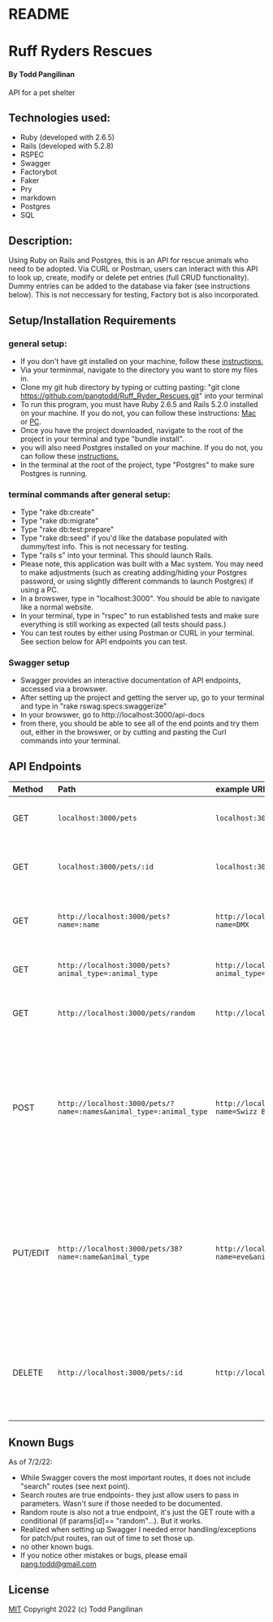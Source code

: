 # README
# Ruff Ryders Rescues

#### By Todd Pangilinan

API for a pet shelter

## Technologies used:

* Ruby (developed with 2.6.5)
* Rails (developed with 5.2.8)
* RSPEC
* Swagger
* Factorybot
* Faker
* Pry
* markdown
* Postgres
* SQL


## Description:
Using Ruby on Rails and Postgres, this is an API for rescue animals who need to be adopted. Via CURL or Postman, users can interact with this API to look up, create, modify or delete pet entries (full CRUD functionality). Dummy entries can be added to the database via faker (see instructions below). This is not neccessary for testing, Factory bot is also incorporated.

## Setup/Installation Requirements
### general setup:
* If you don't have git installed on your machine, follow these [instructions.](https://www.learnhowtoprogram.com/introduction-to-programming/getting-started-with-intro-to-programming/git-and-github)
* Via your terminmal, navigate to the directory you want to store my files in.
* Clone my git hub directory by typing or cutting pasting: "git clone https://github.com/pangtodd/Ruff_Ryder_Rescues.git" into your terminal
* To run this program, you must have Ruby 2.6.5 and Rails 5.2.0 installed on your machine. If you do not, you can follow these instructions: [Mac](https://www.learnhowtoprogram.com/ruby-and-rails-part-time/getting-started-with-ruby/installing-ruby-on-mac) or [PC](https://www.learnhowtoprogram.com/ruby-and-rails-part-time/getting-started-with-ruby/installing-ruby-on-windows).
* Once you have the project downloaded, navigate to the root of the project in your terminal and type "bundle install".
* you will also need Postgres installed on your machine. If you do not, you can follow these [instructions.](https://www.learnhowtoprogram.com/ruby-and-rails-part-time/getting-started-with-ruby/installing-postgres)
* In the terminal at the root of the project, type "Postgres" to make sure Postgres is running.
### terminal commands after general setup:
* Type "rake db:create"
* Type "rake db:migrate"
* Type "rake db:test:prepare"
* Type "rake db:seed" if you'd like the database populated with dummy/test info. This is not necessary for testing.
* Type "rails s" into your terminal. This should launch Rails.
* Please note, this application was built with a Mac system. You may need to make adjustments (such as creating adding/hiding your Postgres password, or using slightly different commands to launch Postgres) if using a PC.
* In a browswer, type in "localhost:3000". You should be able to navigate like a normal website.
* In your terminal, type in "rspec" to run established tests and make sure everything is still working as expected (all tests should pass.)
* You can test routes by either using Postman or CURL in your terminal. See section below for API endpoints you can test.
### Swagger setup
* Swagger provides an interactive documentation of API endpoints, accessed via a browswer.
* After setting up the project and getting the server up, go to your terminal and type in "rake rswag:specs:swaggerize"
* In your browswer, go to http://localhost:3000/api-docs 
* from there, you should be able to see all of the end points and try them out, either in the browswer, or by cutting and pasting the Curl commands into your terminal.

## API Endpoints

| Method |Path| example URL | Result|
| :--- |:---| :---| :---|
|GET | `localhost:3000/pets`| `localhost:3000/pets`| Returns a list of all quotes in the database|
|GET | `localhost:3000/pets/:id`| `localhost:3000/pets/38`|Returns all information related to quote with ID=38|
|GET |  `http://localhost:3000/pets?name=:name`|`http://localhost:3000/pets?name=DMX`| Returns all pets in database where name is DMX|
|GET |  `http://localhost:3000/pets?animal_type=:animal_type` |`http://localhost:3000/pets?animal_type=dog` | Returns pets with animal_type "dog"|
|GET |  `http://localhost:3000/pets/random`|`http://localhost:3000/pets/random`| Returns a random pet from the database|
|POST|  `http://localhost:3000/pets/?name=:names&animal_type=:animal_type`|`http://localhost:3000/pets/?name=Swizz Beats&animal_type=cat`|Adds pet to database. name:"Swizz Beats", animal_type: "cat". If POST is succesfull, returns database object for newly created quote.|
|PUT/EDIT| `http://localhost:3000/pets/38?name=:name&animal_type`| `http://localhost:3000/pets/38?name=eve&animal_type=cat`|Updates the pet name and type for entry with ID=38 (now Eve, cat). If PUT/EDIT is succesfull, returns database object for newly updated quote.|
|DELETE| `http://localhost:3000/pets/:id`|`http://localhost:3000/pets/38`|Deletes the quote with ID=38 from database. If DELETE is successful, it returns a success message.|

## Known Bugs

As of 7/2/22:
* While Swagger covers the most important routes, it does not include "search" routes (see next point).
* Search routes are true endpoints- they just allow users to pass in parameters. Wasn't sure if those needed to be documented.
* Random route is also not a true endpoint, it's just the GET route with a conditional (if params[id]== "random"...). But it works.
* Realized when setting up Swagger I needed error handling/exceptions for patch/put routes, ran out of time to set those up.
* no other known bugs.
* If you notice other mistakes or bugs, please email pang.todd@gmail.com

## License

[MIT](https://opensource.org/licenses/MIT)
Copyright 2022 (c) Todd Pangilinan 
